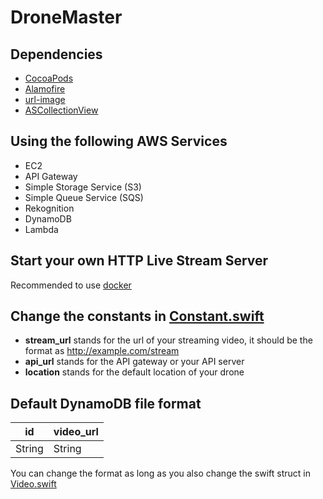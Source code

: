 # DroneMaster

## Dependencies
* [CocoaPods](https://cocoapods.org/)
* [Alamofire](https://github.com/Alamofire/Alamofire.git)
* [url-image](https://github.com/dmytro-anokhin/url-image.git)
* [ASCollectionView](https://github.com/apptekstudios/ASCollectionView)

## Using the following AWS Services
* EC2
* API Gateway
* Simple Storage Service (S3)
* Simple Queue Service (SQS)
* Rekognition
* DynamoDB
* Lambda

## Start your own HTTP Live Stream Server
Recommended to use [docker](https://github.com/alfg/docker-nginx-rtmp?fbclid=IwAR2WQK0_RA9ycH8AKaK6JPynDyv97iWuXxAf6mmockT7Y809-XV9GjbL9S8)

## Change the constants in [Constant.swift](https://github.com/George0112/DroneMaster/blob/master/MasterDrone/Constants.swift)

* **stream_url** stands for the url of your streaming video, it should be the format as http://example.com/stream
* **api_url** stands for the API gateway or your API server
* **location** stands for the default location of your drone


## Default DynamoDB file format
| id | video_url |
| -------- | -------- |
| String     | String|

You can change the format as long as you also change the swift struct in [Video.swift](https://github.com/George0112/DroneMaster/blob/master/MasterDrone/Models/Video.swift)
